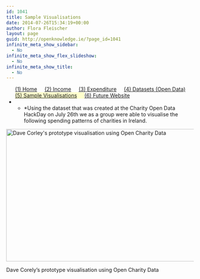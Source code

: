 ```yaml
---
id: 1041
title: Sample Visualisations
date: 2014-07-26T15:34:19+00:00
author: Flora Fleischer
layout: page
guid: http://openknowledge.ie/?page_id=1041
infinite_meta_show_sidebar:
  - No
infinite_meta_show_flex_slideshow:
  - No
infinite_meta_show_title:
  - No
---
```

<ul id="menu">
  <li style="float: left; display: inline; padding-right: 20px;">
    <a href="chy-04">(1) Home</a>
  </li>
  <li style="float: left; display: inline; padding-right: 20px;">
    <a href="chy-12-2">(2) Income</a>
  </li>
  <li style="float: left; display: inline; padding-right: 20px;">
    <a href="chy-15">(3) Expenditure</a>
  </li>
  <li style="float: left; display: inline; padding-right: 20px;">
    <a href="chy-10-datasets">(4) Datasets (Open Data)</a>
  </li>
  <li style="float: left; display: inline; padding-right: 20px; background-color: #ffffcc;">
    <a href="sample-visualisations">(5) Sample Visualisations</a>
  </li>
  <li style="float: left; display: inline; padding-right: 20px;">
    <a href="chy-12">(6) Future Website</a>
  </li>
</ul>

* * *Using the dataset that was created at the Charity Open Data HackDay on July 26th we as a group were able to visualise the following spending patterns of charities in Ireland.</p> <figure id="attachment_1044" style="width: 669px" class="wp-caption aligncenter">

[<img class="wp-image-1044 size-full" src="/wp-content/uploads/2014/07/Dave-Corely-Irish-Charity-Data-Visualisation-26-7-2014.png" alt="Dave Corley's prototype visualisation using Open Charity Data" width="669" height="357" srcset="https://openknowledge.ie/wp-content/uploads/2014/07/Dave-Corely-Irish-Charity-Data-Visualisation-26-7-2014.png 669w, https://openknowledge.ie/wp-content/uploads/2014/07/Dave-Corely-Irish-Charity-Data-Visualisation-26-7-2014-300x160.png 300w" sizes="(max-width: 669px) 100vw, 669px" />](http://openknowledge.ie/wp-content/uploads/2014/07/Dave-Corely-Irish-Charity-Data-Visualisation-26-7-2014.png)
  
<figcaption class="wp-caption-text">Dave Corely&#8217;s prototype visualisation using Open Charity Data</figcaption> </figure>
